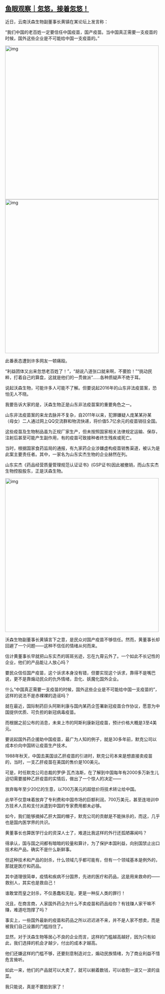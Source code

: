 <!--1604990978000-->
[鱼眼观察｜忽悠，接着忽悠！](https://chinadigitaltimes.net/chinese/2020/11/%e9%b1%bc%e7%9c%bc%e8%a7%82%e5%af%9f%ef%bd%9c%e5%bf%bd%e6%82%a0%ef%bc%8c%e6%8e%a5%e7%9d%80%e5%bf%bd%e6%82%a0%ef%bc%81/)
------

<p>近日，云南沃森生物副董事长黄镇在某论坛上发言称：</p><p>“我们中国的老百姓一定要信任中国疫苗，国产疫苗。当中国真正需要一支疫苗的时候，国外这些企业是不可能给中国一支疫苗的。”</p><p><img src="https://chinadigitaltimes.net/chinese/files/2020/11/post-659149-5faa37960b772." alt="img" class="aligncenter" width="500"><br><img src="https://chinadigitaltimes.net/chinese/files/2020/11/post-659149-5faa3797a5d32." alt="img" class="aligncenter" width="500"></p><p>此番表态遭到许多网友一顿痛殴。</p><p>“利益团体又出来忽悠老百姓了！”，“胡说八道张口就来啊，不要脸！”“挑动民粹，打着自己的算盘，这就是他们的一贯做派”……各种质疑声不绝于耳。</p><p>说起沃森生物，可能许多人可能不了解。但要说起2016年的山东非法疫苗案，恐怕无人不晓。</p><p>我要告诉大家的是，沃森生物正是山东非法疫苗案的重要角色之一。</p><p>山东非法疫苗案的来龙去脉并不复杂，自2011年以来，犯罪嫌疑人庞某某孙某（母女）二人通过网上QQ交流群和物流快递，将价值5.7亿余元的疫苗销往全国。</p><p>这些疫苗及生物制品虽为正规厂家生产，但未按照国家相关法律规定运输、保存，注射后甚至可能产生副作用，有的疫苗可致接种者终生残疾或死亡。</p><p>当时，根据国家食药监局的通报，有九家药企业涉嫌虚构疫苗销售渠道，被认为是此案主要责任者。其中，一家名为山东实杰生物的企业赫然在列。</p><p>山东实杰《药品经营质量管理规范认证证书》(GSP证书)因此被撤销，而山东实杰生物控股股东，正是沃森生物。</p><p><img src="https://chinadigitaltimes.net/chinese/files/2020/11/post-659149-5faa37993df7b." alt="img" class="aligncenter" width="500"></p><p>沃森生物副董事长黄镇言下之意，是民众对国产疫苗不够信任。然而，黄董事长却回避了一个问题——这种不信任的情绪从何而来。</p><p>估计黄董事长早就把山东实杰的斑斑劣迹，忘在九霄云外了。一个如此不长记性的企业，他们的产品能让人放心吗？</p><p>要民众信任国产疫苗，这个诉求本身没有错，但要实现这个诉求，靠得不是嘴巴说，更不是靠煽动民众的仇外情绪，丑化、妖魔化国外企业。</p><p>什么“中国真正需要一支疫苗的时候，国外这些企业是不可能给中国一支疫苗的”，这样的说法不是赤裸裸的造谣吗？</p><p>就在最近，国际制药巨头阿斯利康与国内某药企签署新冠疫苗合作协议，愿意为中国提供优质、可负担的新冠病毒疫苗。</p><p>而根据之前公布的消息，未来上市的阿斯利康新冠疫苗，预计价格大概是3至4美元。</p><p>要说起国外药企援助中国疫苗，最广为人知的例子，就是30多年前，默克公司以成本价向中国转让疫苗生产技术。</p><p>1988年秋天，中国去美国谈乙肝疫苗的引进时，默克公司本来是想直接卖疫苗的，当时，一支乙肝疫苗在美国的售价是100美元。</p><p>可是，时任默克公司总裁的罗伊·瓦杰洛斯，在了解到中国每年有2000多万新生儿迫切需要接种乙肝疫苗的实情后，做出了一个惊人的决定——</p><p>放弃每年至少20亿的生意，以700万美元的超低价将技术转让给中国。</p><p>此举不仅意味着放弃了专利费和中国市场的巨额利润，700万美元，甚至连培训中方技术人员和支付派遣到中国的专家费用都未必够。</p><p>如今，我们能够摘掉乙肝大国的帽子，默克公司的贡献是不能抹杀的，而这，几乎也是国内医学界的共识。</p><p>黄董事长也算医学行业的资深人士了，难道比我这样的外行还孤陋寡闻吗？</p><p>得承认，国与国之间都有暗暗的较量和算计，为了保护本国利益，向别国禁止出口技术和产品，确实不是什么新鲜事。</p><p>但这种技术和产品的封杀，什么领域几乎都可能有，但有一个领域基本是例外的，那就是医疗和药品。</p><p>其中道理很简单，疫情和疾病不分国界，先进的医疗和药品，这是用来救命的——救别人，其实也是救自己！</p><p>谁敢堂而皇之封杀，不仅愚蠢和无耻，更是一种反人类的罪行！</p><p>况且，在商言商，人家国外药企为什么不卖疫苗和药品给你？有钱赚人家干嘛不赚，难道吃饱撑了吗？</p><p>事实上，一些国外最新的疫苗和药品之所以迟迟进不来，并不是人家不想卖，而是被我们自己设置的门槛挡住了。</p><p>显然，对于沃森生物等居心不良的企业而言，这样的门槛越高越好，因为只有如此，我们选择的机会才越少，付出的成本才越高。</p><p>他们还嫌这样的门槛不够，还要刻意制造对立，煽动民族情绪，为了商业利益不惜危言耸听。</p><p>如此一来，他们的产品就可以大卖了，就可以躺着数钱，可以收割一波又一波的韭菜。</p><p>我只能说，真是不要脸到家了！</p>
